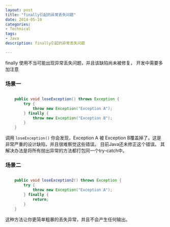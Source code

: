 ```yaml
---
layout: post
title: "finally引起的异常丢失问题"
date: 2014-05-19
categories:
- Technical
tags:
- Java
description: finally引起的异常丢失问题

---
```


finally 使用不当可能出现异常丢失问题，并且该缺陷尚未被修复， 开发中需要多加注意

<!-- more -->

### 场景一

```Java

	public void loseException() throws Exception {
		try {
			throw new Exception("Exception A");
		} finally {
			throw new Exception("Exception B");
		}
	}

```

调用 ``` loseException() ``` 你会发现，Exception A 被 Exception B覆盖掉了。这是非常严重的设计缺陷，并且很难察觉这些错误。
目前Java还未修正这个错误。 其解决办法是将所有抛出异常的方法都打包同一个try-catch中。  

### 场景二

```Java

	public void loseException2() throws Exception {
		try {
			throw new Exception("Exception A");
		} finally {
			return;
		}
	}

```

这种方法让你更简单粗暴的丢失异常，并且不会产生任何输出。
